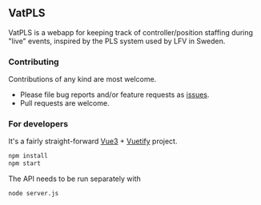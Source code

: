 ## VatPLS

VatPLS is a webapp for keeping track of controller/position staffing during "live" events, inspired by the PLS system used by LFV in Sweden.
### Contributing

Contributions of any kind are most welcome.

- Please file bug reports and/or feature requests as [issues]([https://github.com/minsulander/vatscout/issues](https://github.com/maxlk96/vatpls/issues)).
- Pull requests are welcome.

### For developers

It's a fairly straight-forward [Vue3](https://vuejs.org) + [Vuetify](https://vuetifyjs.com) project.

```sh
npm install
npm start
```

The API needs to be run separately with 

```sh
node server.js
```
